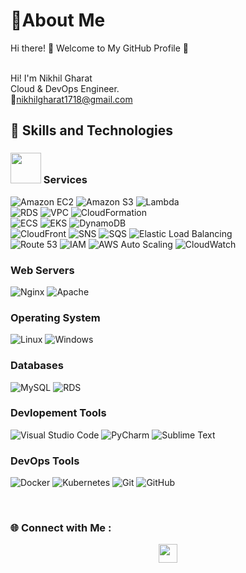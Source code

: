 <h1>💫About Me</h1>
Hi there! 👋 Welcome to My GitHub Profile 💫

<br>Hi! I'm Nikhil Gharat<br>
         Cloud & DevOps Engineer.<br>
        📧nikhilgharat1718@gmail.com
<br>
<h2><b>🚀 Skills and Technologies </b></h2>
  
### **<img src="https://cdn.jsdelivr.net/gh/devicons/devicon@latest/icons/amazonwebservices/amazonwebservices-plain-wordmark.svg" height="49px" width="49px" /> Services**
![Amazon EC2](https://img.shields.io/badge/EC2-%23FF9900.svg?style=plastic&logo=amazon-aws&logoColor=white) ![Amazon S3](https://img.shields.io/badge/S3-%23FF9900.svg?style=plastic&logo=amazon-s3&logoColor=white) ![Lambda](https://img.shields.io/badge/Lambda-%23FF9900.svg?style=plastic&logo=aws-lambda&logoColor=white) <br>![RDS](https://img.shields.io/badge/RDS-%23FF9900.svg?style=plastic&logo=amazon-rds&logoColor=white) ![VPC](https://img.shields.io/badge/VPC-%23FF9900.svg?style=plastic&logo=amazon-vpc&logoColor=white) ![CloudFormation](https://img.shields.io/badge/CloudFormation-%23FF9900.svg?style=plastic&logo=amazon-aws&logoColor=white)<br> ![ECS](https://img.shields.io/badge/ECS-%23FF9900.svg?style=plastic&logo=amazon-ecs&logoColor=white) ![EKS](https://img.shields.io/badge/EKS-%23FF9900.svg?style=plastic&logo=amazon-eks&logoColor=white) ![DynamoDB](https://img.shields.io/badge/DynamoDB-%230A74DA.svg?style=plastic&logo=amazon-dynamodb&logoColor=white)<br> ![CloudFront](https://img.shields.io/badge/CloudFront-%23FF9900.svg?style=plastic&logo=amazon-cloudfront&logoColor=white) ![SNS](https://img.shields.io/badge/SNS-%23FF9900.svg?style=plastic&logo=amazon-sns&logoColor=white) ![SQS](https://img.shields.io/badge/SQS-%23FF9900.svg?style=plastic&logo=amazon-sqs&logoColor=white) ![Elastic Load Balancing](https://img.shields.io/badge/ELB-%23FF9900.svg?style=plastic&logo=amazon-elb&logoColor=white)<br> ![Route 53](https://img.shields.io/badge/Route_53-%23FF9900.svg?style=plastic&logo=amazon-route53&logoColor=white) ![IAM](https://img.shields.io/badge/IAM-%23FF9900.svg?style=plastic&logo=amazon-iam&logoColor=white) ![AWS Auto Scaling](https://img.shields.io/badge/Auto_Scaling-%23FF9900.svg?style=plastic&logo=amazon-autoscaling&logoColor=white) ![CloudWatch](https://img.shields.io/badge/CloudWatch-%23FF9900.svg?style=plastic&logo=amazon-aws&logoColor=white)

### **Web Servers**
![Nginx](https://img.shields.io/badge/Nginx-009639?style=plastic&logo=nginx&logoColor=white) ![Apache](https://img.shields.io/badge/Apache-D22128?style=plastic&logo=apache&logoColor=white)

### **Operating System**
![Linux](https://img.shields.io/badge/Linux-FCC624?style=plastic&logo=linux&logoColor=black) ![Windows](https://img.shields.io/badge/Windows-0078D6?style=plastic&logo=windows&logoColor=white)

### **Databases**
![MySQL](https://img.shields.io/badge/MySQL-00758F?style=plastic&logo=mysql&logoColor=white) ![RDS](https://img.shields.io/badge/RDS-%23FF9900.svg?style=plastic&logo=amazon-rds&logoColor=white)

### **Devlopement Tools**
![Visual Studio Code](https://img.shields.io/badge/VS%20Code-0078d7?style=plastic&logo=visual-studio-code&logoColor=white) ![PyCharm](https://img.shields.io/badge/PyCharm-000000?style=plastic&logo=pycharm&logoColor=white) ![Sublime Text](https://img.shields.io/badge/Sublime_Text-FF5A5F?style=plastic&logo=sublime-text&logoColor=white)

### **DevOps Tools**
![Docker](https://img.shields.io/badge/Docker-%230db7ed.svg?style=plastic&logo=docker&logoColor=white) ![Kubernetes](https://img.shields.io/badge/Kubernetes-%23326ce5.svg?style=plastic&logo=kubernetes&logoColor=white) ![Git](https://img.shields.io/badge/Git-F05032?style=plastic&logo=git&logoColor=white) ![GitHub](https://img.shields.io/badge/GitHub-181717?style=plastic&logo=github&logoColor=white)













<!-- ![Jenkins](https://img.shields.io/badge/Jenkins-%23D24939.svg?style=plastic&logo=jenkins&logoColor=white) ![Git](https://img.shields.io/badge/Git-%23F05033.svg?style=plastic&logo=git&logoColor=white) ![Terraform](https://img.shields.io/badge/Terraform-%235835CC.svg?style=plastic&logo=terraform&logoColor=white) ![Ansible](https://img.shields.io/badge/Ansible-%23EE0000.svg?style=plastic&logo=ansible&logoColor=white) ![Prometheus](https://img.shields.io/badge/Prometheus-%23E6522C.svg?style=plastic&logo=prometheus&logoColor=white) ![Grafana](https://img.shields.io/badge/Grafana-%23F46800.svg?style=plastic&logo=grafana&logoColor=white) ![GitHub Actions](https://img.shields.io/badge/GitHub_Actions-%232671E5.svg?style=plastic&logo=githubactions&logoColor=white) ![CircleCI](https://img.shields.io/badge/CircleCI-%2332A92F.svg?style=plastic&logo=circleci&logoColor=white) ![New Relic](https://img.shields.io/badge/New_Relic-%2300CEFF.svg?style=plastic&logo=new-relic&logoColor=white) ![Datadog](https://img.shields.io/badge/Datadog-%2347A4E3.svg?style=plastic&logo=datadog&logoColor=white) ![SonarQube](https://img.shields.io/badge/SonarQube-%234E9BCD.svg?style=plastic&logo=sonarqube&logoColor=white) ![Apache Maven](https://img.shields.io/badge/Maven-%23C71A36.svg?style=plastic&logo=apache-maven&logoColor=white) ![Nagios](https://img.shields.io/badge/Nagios-%23000000.svg?style=plastic&logo=nagios&logoColor=white) -->

<br>

<h3>🌐 Connect with Me :</h3>
    <div style="display: flex; justify-content: center; align-items: center;">
    <a href="https://www.linkedin.com/in/nikhil-gharat-16b889277/" target="_blank">
    <img src="https://img.shields.io/badge/LinkedIn-0A66C2?style=plastic&logo=linkedin&logoColor=white" style="height: 30px; width: auto;" />
  </a>
</div>
